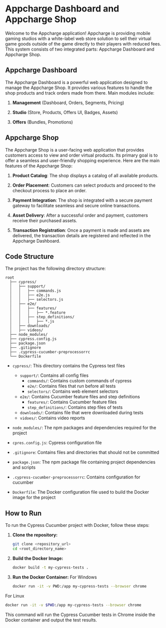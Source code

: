 # Appcharge Dashboard and Appcharge Shop

Welcome to the Appcharge application! Appcharge is providing mobile gaming studios with a white-label web store solution to sell their virtual game goods outside of the game directly to their players with reduced fees. This system consists of two integrated parts: Appcharge Dashboard and Appcharge Shop. 
## Appcharge Dashboard

The Appcharge Dashboard is a powerful web application designed to manage the Appcharge Shop. It provides various features to handle the shop products and track orders made from there. Main modules include:

1. **Management** (Dashboard, Orders, Segments, Pricing)

2. **Studio** (Store, Products, Offers UI, Badges, Assets)

3. **Offers** (Bundles, Promotions)

## Appcharge Shop

The Appcharge Shop is a user-facing web application that provides customers access to view and order virtual products. Its primary goal is to offer a seamless and user-friendly shopping experience. Here are the main features of the Appcharge Shop:

1. **Product Catalog**: The shop displays a catalog of all available products.

2. **Order Placement**: Customers can select products and proceed to the checkout process to place an order.

3. **Payment Integration**: The shop is integrated with a secure payment gateway to facilitate seamless and secure online transactions.

4. **Asset Delivery**: After a successful order and payment, customers receive their purchased assets.

5. **Transaction Registration**: Once a payment is made and assets are delivered, the transaction details are registered and reflected in the Appcharge Dashboard.

## Code Structure

The project has the following directory structure:

```
root
  ├── cypress/
  │   ├── support/
  │   │   ├── commands.js
  │   │   ├── e2e.js
  │   │   ├── selectors.js
  │   ├── e2e/
  │   │   ├── features/
  │   │   │   ├── *.feature
  │   │   ├── step_definitions/
  │   │   │   ├── *.js
  │   ├── downloads/
  │   ├── videos/
  ├── node_modules/
  ├── cypress.config.js
  ├── package.json
  ├── .gitignore
  ├── .cypress-cucumber-preprocessorrc
  └── Dockerfile
```

- `cypress/`: This directory contains the Cypress test files
  - `support/`: Contains all config files
    - `commands/`: Contains custom commands of cypress
    - `e2e/`: Contains files that run before all tests
    - `selectors/`: Contains web element selectors
  - `e2e/`: Contains Cucumber feature files and step definitions
     - `features/`: Contains Cucumber feature files
    - `step_definitions/`: Contains step files of tests
  - `downloads/`: Contains file that were downloaded during tests
  - `vidoes/`: Contains video reports
- `node_modules/`: The npm packages and dependencies required for the project

- `cpres.config.js`: Cypress configuration file
- `.gitignore`: Contains files and directories that should not be committed
- `package.json`: The npm package file containing project dependencies and scripts
- `.cypress-cucumber-preprocessorrc`: Contains configuration for cucumber
- `Dockerfile`: The Docker configuration file used to build the Docker image for the project

## How to Run

To run the Cypress Cucumber project with Docker, follow these steps:

1. **Clone the repository:**
   ```bash
   git clone <repository_url>
   cd <root_directory_name>
   ```

2. **Build the Docker Image:**
   ```bash
   docker build -t my-cypress-tests .
   ```

4. **Run the Docker Container:**
For Windows
   ```bash
   docker run -it -v PWD:/app my-cypress-tests --browser chrome
   ```
For Linux
   ```bash
   docker run -it -v $PWD:/app my-cypress-tests --browser chrome
   ```
   This command will run the Cypress Cucumber tests in Chrome inside the Docker container and output the test results.
